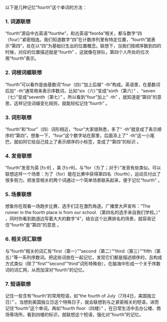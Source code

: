 以下是几种记忆“fourth”这个单词的方法：

### 1. 词源联想
“fourth”源自中古英语“fourthe”，和古英语“feorða”相关，都与数字“四（four）”紧密相连。我们知道数字“四”在计数序列里有特定位置，“fourth”就表示“第四”，处在以“四”为基础衍生出的位置概念。联想下，当我们按顺序数到四的时候，对应的位置描述就是“fourth” ，这就像在排队，第四个人所处的位次用“fourth”表示。 

### 2. 词根词缀联想
“fourth”可以看作是由基数词“four（四）”加上后缀“ -th”构成。英语里，在基数词后加“ -th”通常用来表示序数词，比如“six（六）”变成“sixth（第六）” ，“seven（七）”变成“seventh（第七）” 。所以看到“four”加上“ -th” ，就知道是“第四”的意思，这样记住词缀变化规则，就能轻松记住“fourth” 。

### 3. 词形联想
“fourth”和“four”（四）词形相近，“four”大家很熟悉，多了“ -th”就变成了表示顺序的“第四”。想象一下，“four”这个数字站在那里，后面添上了“ -th”这一小尾巴，就如同它给自己挂上了表示顺序的小标签，变成了“第四”的标识 。

### 4. 发音联想
“fourth”发音为英 [fɔːθ] ，美 [fɔːrθ]，与“for（为了；对于）”发音有些类似。可以联想这样一个场景：为了（for）能在比赛中获得第四名（fourth），运动员付出了很多努力。把发音相关的两个词通过一个简单场景联系起来，便于记忆“fourth” 。

### 5. 场景联想
想象你在观看一场跑步比赛，选手们正在激烈角逐。广播里大声宣布：“The runner in the fourth place is from our school.（第四名的选手来自我们学校。）” ，同时你看到跑道边写着大大的数字“4”，结合这个比赛排名的场景，就容易记住“fourth”是“第四”的意思 。 

### 6. 相关词汇联想
与“fourth”相关的词汇有“first（第一）”“second（第二）”“third（第三）”“fifth（第五）”等一系列序数词。把这些词放在一起记忆，发现它们都是描述顺序的，且构成方式类似（除了“first”“second”“third”词形特殊些），在脑海中形成一个关于序数词的词汇网，从而加深对“fourth”的记忆。 

### 7. 短语联想
记住一些含有“fourth”的常用短语，如“the fourth of July（7月4日，美国独立日）” 。当想到美国独立日这个特殊日子，就会联想到与之紧密相关的短语，进而记住“fourth”这个单词。再如“fourth floor（四楼）” ，在日常生活中去办公楼、商场等场所，看到四楼的标识，就联想这个短语，强化对“fourth”的记忆。 
